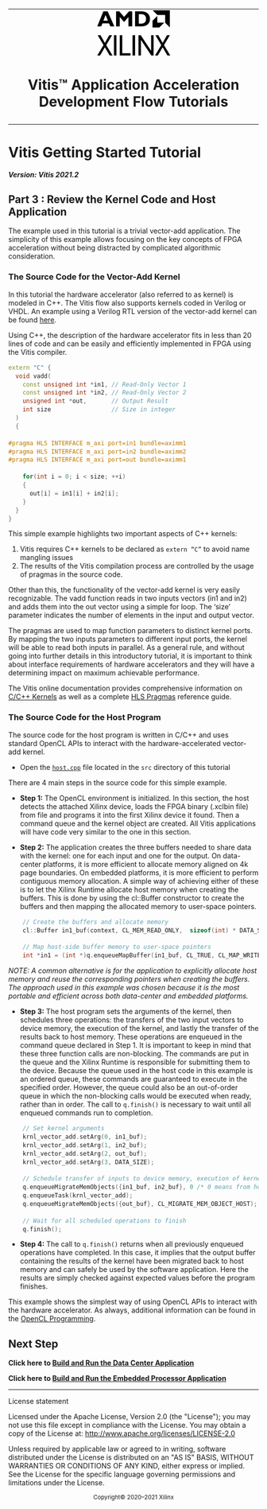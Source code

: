 <table class="sphinxhide">
 <tr>
   <td align="center"><img src="https://raw.githubusercontent.com/Xilinx/Image-Collateral/main/xilinx-logo.png" width="30%"/><h1>Vitis™ Application Acceleration Development Flow Tutorials</h1>
   </td>
 </tr>
 <tr>
 <td>
 </td>
 </tr>
</table>

# Vitis Getting Started Tutorial

***Version: Vitis 2021.2***

## Part 3 : Review the Kernel Code and Host Application

 The example used in this tutorial is a trivial vector-add application. The simplicity of this example allows focusing on the key concepts of FPGA acceleration without being distracted by complicated algorithmic consideration.

### The Source Code for the Vector-Add Kernel

In this tutorial the hardware accelerator (also referred to as kernel) is modeled in C++. The Vitis flow also supports kernels coded in Verilog or VHDL. An example using a Verilog RTL version of the vector-add kernel can be found [here](https://github.com/Xilinx/Vitis_Accel_Examples/tree/master/rtl_kernels/rtl_vadd).

Using C++, the description of the hardware accelerator fits in less than 20 lines of code and can be easily and efficiently implemented in FPGA using the Vitis compiler.

```cpp
extern "C" {
  void vadd(
    const unsigned int *in1, // Read-Only Vector 1
    const unsigned int *in2, // Read-Only Vector 2
    unsigned int *out,       // Output Result
    int size                 // Size in integer
  )
  {

#pragma HLS INTERFACE m_axi port=in1 bundle=aximm1
#pragma HLS INTERFACE m_axi port=in2 bundle=aximm2
#pragma HLS INTERFACE m_axi port=out bundle=aximm1

    for(int i = 0; i < size; ++i)
    {
      out[i] = in1[i] + in2[i];
    }
  }
}
```

This simple example highlights two important aspects of C++ kernels:

1. Vitis requires C++ kernels to be declared as `extern “C”` to avoid name mangling issues
2. The results of the Vitis compilation process are controlled by the usage of pragmas in the source code.

Other than this, the functionality of the vector-add kernel is very easily recognizable. The vadd function reads in two inputs vectors (in1 and in2) and adds them into the out vector using a simple for loop. The ‘size’ parameter indicates the number of elements in the input and output vector.

The pragmas are used to map function parameters to distinct kernel ports. By mapping the two inputs parameters to different input ports, the kernel will be able to read both inputs in parallel. As a general rule, and without going into further details in this introductory tutorial, it is important to think about interface requirements of hardware accelerators and they will have a determining impact on maximum achievable performance.

The Vitis online documentation provides comprehensive information on [C/C++ Kernels](https://docs.xilinx.com/r/en-US/ug1393-vitis-application-acceleration/C/C-Kernels) as well as a complete [HLS Pragmas](https://docs.xilinx.com/r/en-US/ug1393-vitis-application-acceleration/HLS-Pragmas) reference guide.

### The Source Code for the Host Program

The source code for the host program is written in C/C++ and uses standard OpenCL APIs to interact with the hardware-accelerated vector-add kernel.

* Open the [`host.cpp`](./example/src/host.cpp) file located in the `src` directory of this tutorial

There are 4 main steps in the source code for this simple example.

* **Step 1:** The OpenCL environment is initialized. In this section, the host detects the attached Xilinx device, loads the FPGA binary (.xclbin file) from file and programs it into the first Xilinx device it found. Then a command queue and the kernel object are created. All Vitis applications will have code very similar to the one in this section.

* **Step 2:** The application creates the three buffers needed to share data with the kernel: one for each input and one for the output. On data-center platforms, it is more efficient to allocate memory aligned on 4k page boundaries. On embedded platforms, it is more efficient to perform contiguous memory allocation. A simple way of achieving either of these is to let the Xilinx Runtime allocate host memory when creating the buffers. This is done by using the cl::Buffer constructor to create the buffers and then mapping the allocated memory to user-space pointers.

```cpp
    // Create the buffers and allocate memory   
    cl::Buffer in1_buf(context, CL_MEM_READ_ONLY,  sizeof(int) * DATA_SIZE, NULL, &err);

    // Map host-side buffer memory to user-space pointers
    int *in1 = (int *)q.enqueueMapBuffer(in1_buf, CL_TRUE, CL_MAP_WRITE, 0, sizeof(int) * DATA_SIZE);
```

*NOTE: A common alternative is for the application to explicitly allocate host memory and reuse the corresponding pointers when creating the buffers. The approach used in this example was chosen because it is the most portable and efficient across both data-center and embedded platforms.*

* **Step 3:** The host program sets the arguments of the kernel, then schedules three operations: the transfers of the two input vectors to device memory, the execution of the kernel, and lastly the transfer of the results back to host memory. These operations are enqueued in the command queue declared in Step 1. It is important to keep in mind that these three function calls are non-blocking. The commands are put in the queue and the Xilinx Runtime is responsible for submitting them to the device. Because the queue used in the host code in this example is an ordered queue, these commands are guaranteed to execute in the specified order. However, the queue could also be an out-of-order queue in which the non-blocking calls would be executed when ready, rather than in order. The call to `q.finish()` is necessary to wait until all enqueued commands run to completion. 

```cpp
    // Set kernel arguments
    krnl_vector_add.setArg(0, in1_buf);
    krnl_vector_add.setArg(1, in2_buf);
    krnl_vector_add.setArg(2, out_buf);
    krnl_vector_add.setArg(3, DATA_SIZE);

    // Schedule transfer of inputs to device memory, execution of kernel, and transfer of outputs back to host memory
    q.enqueueMigrateMemObjects({in1_buf, in2_buf}, 0 /* 0 means from host*/); 
    q.enqueueTask(krnl_vector_add);
    q.enqueueMigrateMemObjects({out_buf}, CL_MIGRATE_MEM_OBJECT_HOST);

    // Wait for all scheduled operations to finish
    q.finish();
```

* **Step 4:** The call to `q.finish()` returns when all previously enqueued operations have completed. In this case, it implies that the output buffer containing the results of the kernel have been migrated back to host memory and can safely be used by the software application. Here the results are simply checked against expected values before the program finishes.

This example shows the simplest way of using OpenCL APIs to interact with the hardware accelerator. As always, additional information can be found in the [OpenCL Programming](https://docs.xilinx.com/r/en-US/ug1393-vitis-application-acceleration/OpenCL-Programming).

## Next Step

  **Click here to [Build and Run the Data Center Application](./Part4-data_center.md)**

  **Click here to [Build and Run the Embedded Processor Application](./Part4-embedded_platform.md)**

*************************************
License statement

Licensed under the Apache License, Version 2.0 (the "License");
you may not use this file except in compliance with the License.
You may obtain a copy of the License at: http://www.apache.org/licenses/LICENSE-2.0

Unless required by applicable law or agreed to in writing, software
distributed under the License is distributed on an "AS IS" BASIS,
WITHOUT WARRANTIES OR CONDITIONS OF ANY KIND, either express or implied.
See the License for the specific language governing permissions and
limitations under the License.

<p class="sphinxhide" align="center"><sup>Copyright&copy; 2020–2021 Xilinx</sup></p>
